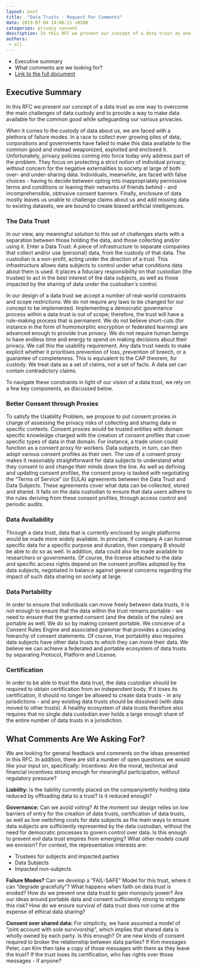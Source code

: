 ```yaml
---
layout: post
title:  "Data Trusts - Request For Comments"
date: 2019-07-04 14:08:11 +0200
categories: privacy consent
description: In this RFC we present our concept of a data trust as one way to overcome the main challenges of data custody and to provide a way to make data available for the common good while safeguarding our various privacies.
authors:
 - all
---
```


- Executive summary
- What comments are we looking for?
- [Link to the full document](https://docs.google.com/document/d/1e-PHibsPE-b4irLPzPmCJenlDTKf34EWljg0wF2Pizo/edit?usp=sharing)

## Executive Summary 

In this RFC we present our concept of a data trust as one way to overcome the main challenges of data custody and to provide a way to make data available for the common good while safeguarding our various privacies.

When it comes to the custody of data about us, we are faced with a plethora of failure modes. In a race to collect ever growing piles of data, corporations and governments have failed to make this data available to the common good and instead weaponized, exploited and enclosed it. Unfortunately, privacy policies coming into force today only address part of the problem. They focus on protecting a strict notion of individual privacy, without concern for the negative externalities to society at large of both over- and under-sharing data. Individuals, meanwhile, are faced with false choices - having to decide between opting into inappropriately permissive terms and conditions or leaving their networks of friends behind - and incomprehensible, obtrusive consent banners. Finally, enclosure of data mostly leaves us unable to challenge claims about us and add missing data to existing datasets, we are bound to create biased artificial intelligences.

### The Data Trust
In our view, any meaningful solution to this set of challenges starts with a separation between  those holding the data, and those collecting and/or using it. Enter a Data Trust: A piece of infrastructure to separate companies that collect and/or use (personal) data, from the custody of that data. The custodian is a non-profit, acting under the direction of a trust. This infrastructure allows data subjects to control under what conditions data about them is used. It places a fiduciary responsibility on that custodian (the trustee) to act in the best interest of the data subjects, as well as those impacted by the sharing of data under the custodian's control. 

In our design of a data trust we accept a number of real-world constraints and scope restrictions:
We do not require any laws to be changed for our concept to be implemented. 
Implementing a democratic governance process within a data trust is out of scope; therefore, the trust will have a rule-making process that is permanent.
We do not believe short-cuts (for instance in the form of homomorphic encryption or federated learning) are advanced enough to provide true privacy. 
We do not require human beings to have endless time and energy to spend on making decisions about their privacy. We call this the usability requirement.
Any data trust needs to make explicit whether it prioritises prevention of loss, prevention of breech, or a guarantee of completeness. This is equivalent to the CAP theorem, for custody.
We treat data as a set of claims, not a set of facts. A data set can contain contradictory claims.

To navigate these constraints in light of our vision of a data trust, we rely on a few key components, as discussed below.

### Better Consent through Proxies
To satisfy the Usability Problem, we propose to put consent proxies in charge of assessing the privacy risks of collecting and sharing data in specific contexts. Consent proxies would be trusted entities with domain specific knowledge charged with the creation of consent profiles that cover specific types of data in that domain. For instance, a trade union could function as a consent proxy for workers. Data subjects, in turn, can then adopt various consent profiles as their own. The use of a consent proxy makes it reasonably straightforward for data subjects to understand what they consent to and change their minds down the line. As well as defining and updating consent profiles, the consent proxy is tasked with negotiating the “Terms of Service” (or EULA) agreements between the Data Trust and Data Subjects. These agreements cover what data can be collected, stored and shared. It falls on the data custodian to ensure that data users adhere to the rules deriving from these consent profiles, through access control and periodic audits.

### Data Availability
Through a data trust, data that is currently enclosed by single platforms would be made more widely available. In principle, if company A can license specific data for a specific purpose and duration, then company B should be able to do so as well. In addition, data could also be made available to researchers or governments. Of course, the license attached to the data and specific access rights depend on the consent profiles adopted by the data subjects, negotiated in balance against general concerns regarding the impact of such data sharing on society at large.

### Data Portability
In order to ensure that individuals can move freely between data trusts, it is not enough to ensure that the data within the trust remains portable - we need to ensure that the granted consent (and the details of the rules) are portable as well. We do so by making consent portable. We conceive of a Consent Rules Engine and associated grammar that provides a cascading hierarchy of consent statements. Of course, true portability also requires data subjects have other data trusts to which they can move their data. We believe we can achieve a federated and portable ecosystem of data trusts by separating Protocol, Platform and License.

### Certification
In order to be able to trust the data trust, the data custodian should be required to obtain certification from an independent body. If it loses its certification, it should no longer be allowed to create data trusts - in any jurisdictions - and any existing data trusts should be dissolved (with data moved to other trusts). A healthy ecosystem of data trusts therefore also requires that no single data custodian ever holds a large enough share of the entire number of data trusts in a jurisdiction.


## What Comments Are We Asking For?
We are looking for general feedback and comments on the ideas presented in this RFC. In addition, there are still a number of open questions we would like your input on, specifically:
Incentives: Are the moral, technical and financial incentives strong enough for meaningful participation, without regulatory pressure?

**Liability:** Is the liability currently placed on the company/entity holding data reduced by offloading data to a trust?  Is it reduced enough?

**Governance:** Can we avoid voting? At the moment our design relies on low barriers of entry for the creation of data trusts, certification of data trusts, as well as low switching costs for data subjects as the main ways to ensure data subjects are sufficiently represented by the data custodian, without the need for democratic processes to govern control over data. Is this enough to prevent evil data trust empires from emerging? What other models could we envision? For context, the representative interests are:
- Trustees for subjects and impacted parties
- Data Subjects
- Impacted non-subjects

**Failure Modes?**
Can we develop a “FAIL-SAFE” Model for this trust, where it can “degrade gracefully”?
What happens when faith on data trust is eroded? 
How do we prevent one data trust to gain monopoly power? Are our ideas around portable data and consent sufficiently strong to mitigate this risk?
How do we ensure survival of data trust does not come at the expense of ethical data sharing?

**Consent over shared data:**
For simplicity, we have assumed a model of “joint account with sole survivorship”, which implies that shared data is wholly owned by each party. Is this enough? Or are new kinds of consent required to broker the relationship between data parties? If Kim messages Peter, can Kim then take a copy of those messages with them as they leave the trust? If the trust loses its certification, who has rights over those messages - if anyone?



